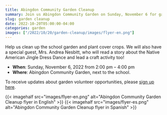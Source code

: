 ```yaml
--- 
title: Abingdon Community Garden Cleanup
summary: Join us Abingdon Community Garden on Sunday, November 6 for gardening, a good book and a fun craft activity.
slug: garden cleanup
date: 2022-10-20T05:00:00-04:00
categories: garden
images: ["/2022/10/20/garden-cleanup/images/flyer-en.png"]
---
```


Help us clean up the school garden and plant cover crops. We will also have a special guest, Mrs. Andrea Nesbitt, who will read a story about the Native American Jingle Dress Dance and lead a craft activity too!

- **When**: Sunday, November 6, 2022 from 2:00 pm – 4:00 pm
- **Where**: Abingdon Community Garden, next to the school.

To receive updates about garden volunteer opportunities, please [sign up here](https://us10.list-manage.com/subscribe?u=f9c2cb9188c78232702100f91&id=50d30d2a32).

{{< imagehalf src="images/flyer-en.png" alt="Abingdon Community Garden Cleanup flyer in English" >}}
{{< imagehalf src="images/flyer-es.png" alt="Abingdon Community Garden Cleanup flyer in Spanish" >}}